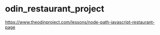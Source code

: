 # odin_restaurant_project
https://www.theodinproject.com/lessons/node-path-javascript-restaurant-page
